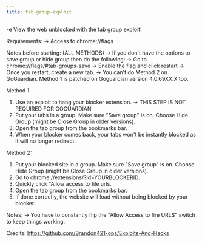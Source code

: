 ```yaml
---
title: tab-group-exploit
---
```


-e 
View the web unblocked with the tab group exploit!

Requirements:
-> Access to chrome://flags

Notes before starting: (ALL METHODS)
-> If you don't have the options to save group or hide group then do the following:
   -> Go to chrome://flags/#tab-groups-save
   -> Enable the flag and click restart
   -> Once you restart, create a new tab.
-> You can't do Method 2 on GoGuardian. Method 1 is patched on Goguardian version 4.0.69XX.X too.

Method 1:
1. Use an exploit to hang your blocker extension.
-> THIS STEP IS NOT REQUIRED FOR GOGUARDIAN
2. Put your tabs in a group. Make sure "Save group" is on. Choose Hide Group (might be Close Group in older versions).
3. Open the tab group from the bookmarks bar.
4. When your blocker comes back, your tabs won't be instantly blocked as it will no longer redirect.

Method 2:
1. Put your blocked site in a group. Make sure "Save group" is on. Choose Hide Group (might be Close Group in older versions).
2. Go to chrome://extensions/?id=YOURBLOCKERID.
3. Quickly click "Allow access to file urls.
4. Open the tab group from the bookmarks bar.
5. If done correctly, the website will load without being blocked by your blocker.

Notes:
-> You have to constantly flip the "Allow Access to fire URLS" switch to keep things working.

Credits:
https://github.com/Brandon421-ops/Exploits-And-Hacks
